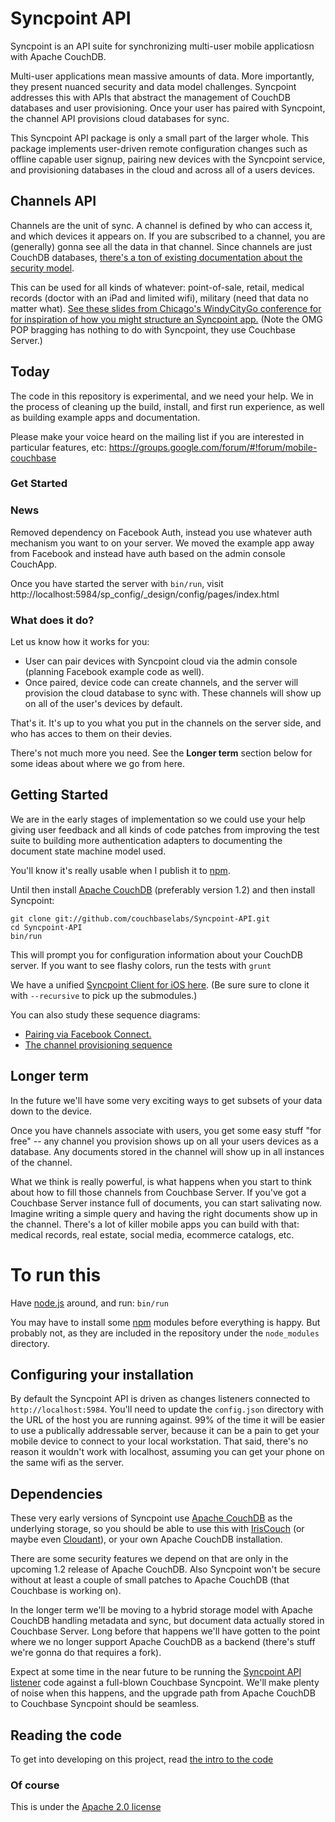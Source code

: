 # Syncpoint API

Syncpoint is an API suite for synchronizing multi-user mobile applicatiosn with Apache CouchDB.

Multi-user applications mean massive amounts of data. More importantly, they present nuanced security and data model challenges. Syncpoint addresses this with APIs that abstract the management of CouchDB databases and user provisioning. Once your user has paired with Syncpoint, the channel API provisions cloud databases for sync.





This Syncpoint API package is only a small part of the larger whole. This package implements user-driven remote configuration changes such as offline capable user signup, pairing new devices with the Syncpoint service, and provisioning databases in the cloud and across all of a users devices.

## Channels API

Channels are the unit of sync. A channel is defined by who can access it, and which devices it appears on. If you are subscribed to a channel, you are (generally) gonna see all the data in that channel. Since channels are just CouchDB databases, [there's a ton of existing documentation about the security model](http://stackoverflow.com/questions/4055450/couchdb-authorization-on-a-per-database-basis).

This can be used for all kinds of whatever: point-of-sale, retail, medical records (doctor with an iPad and limited wifi), military (need that data no matter what). [See these slides from Chicago's WindyCityGo conference for for inspiration of how you might structure an Syncpoint app.](http://dl.dropbox.com/u/14074521/syncpoint-windycity-small.pdf) (Note the OMG POP bragging has nothing to do with Syncpoint, they use Couchbase Server.)

## Today

The code in this repository is experimental, and we need your help. We in the process of cleaning up the build, install, and first run experience, as well as building example apps and documentation.

Please make your voice heard on the mailing list if you are interested in particular features, etc: https://groups.google.com/forum/#!forum/mobile-couchbase

### Get Started



### News

Removed dependency on Facebook Auth, instead you use whatever auth mechanism you want to on your server. We moved the example app away from Facebook and instead have auth based on the admin console CouchApp.

Once you have started the server with `bin/run`, visit http://localhost:5984/sp_config/_design/config/pages/index.html

### What does it do?

Let us know how it works for you:

* User can pair devices with Syncpoint cloud via the admin console (planning Facebook example code as well).
* Once paired, device code can create channels, and the server will provision the cloud database to sync with. These channels will show up on all of the user's devices by default.

That's it. It's up to you what you put in the channels on the server side, and who has acces to them on their devies.

There's not much more you need. See the **Longer term** section below for some ideas about where we go from here.

## Getting Started

We are in the early stages of implementation so we could use your help giving user feedback and all kinds of code patches from improving the test suite to building more authentication adapters to documenting the document state machine model used.

You'll know it's really usable when I publish it to [npm](http://npmjs.org).

Until then install [Apache CouchDB](http://couchdb.apache.org/) (preferably version 1.2) and then install Syncpoint:

    git clone git://github.com/couchbaselabs/Syncpoint-API.git
    cd Syncpoint-API
    bin/run

This will prompt you for configuration information about your CouchDB server. If you want to see flashy colors, run the tests with `grunt`

We have a unified [Syncpoint Client for iOS here](https://github.com/couchbaselabs/Syncpoint-iOS). (Be sure sure to clone it with `--recursive` to pick up the submodules.)

You can also study these sequence diagrams: 

* [Pairing via Facebook Connect.](docs/pairing-sequence.png)
* [The channel provisioning sequence](docs/channel-provisioning-sequence.png)

## Longer term

In the future we'll have some very exciting ways to get subsets of your data down to the device.

Once you have channels associate with users, you get some easy stuff "for free" -- any channel you provision shows up on all your users devices as a database. Any documents stored in the channel will show up in all instances of the channel.

What we think is really powerful, is what happens when you start to think about how to fill those channels from Couchbase Server. If you've got a Couchbase Server instance full of documents, you can start salivating now. Imagine writing a simple query and having the right documents show up in the channel. There's a lot of killer mobile apps you can build with that: medical records, real estate, social media, ecommerce catalogs, etc.

# To run this

Have [node.js](http://nodejs.org/) around, and run: `bin/run`

You may have to install some [npm](http://npmjs.org) modules before everything is happy. But probably not, as they are included in the repository under the `node_modules` directory.

## Configuring your installation

By default the Syncpoint API is driven as changes listeners connected to `http://localhost:5984`. You'll need to update the `config.json` directory with the URL of the host you are running against. 99% of the time it will be easier to use a publically addressable server, because it can be a pain to get your mobile device to connect to your local workstation. That said, there's no reason it wouldn't work with localhost, assuming you can get your phone on the same wifi as the server.

## Dependencies

These very early versions of Syncpoint use [Apache CouchDB](http://couchdb.apache.org) as the underlying storage, so you should be able to use this with [IrisCouch](http://www.iriscouch.com) (or maybe even [Cloudant](http://www.cloudant.com)), or your own Apache CouchDB installation.

There are some security features we depend on that are only in the upcoming 1.2 release of Apache CouchDB. Also Syncpoint won't be secure without at least a couple of small patches to Apache CouchDB (that Couchbase is working on).

In the longer term we'll be moving to a hybrid storage model with Apache CouchDB handling metadata and sync, but document data actually stored in Couchbase Server. Long before that happens we'll have gotten to the point where we no longer support Apache CouchDB as a backend (there's stuff we're gonna do that requires a fork). 

Expect at some time in the near future to be running the [Syncpoint API listener](https://github.com/couchbaselabs/syncpoint-api-listeners) code against a full-blown Couchbase Syncpoint. We'll make plenty of noise when this happens, and the upgrade path from Apache CouchDB to Couchbase Syncpoint should be seamless.


## Reading the code

To get into developing on this project, read [the intro to the code](docs/hacking.md)

### Of course

This is under the [Apache 2.0 license](LICENSE)
